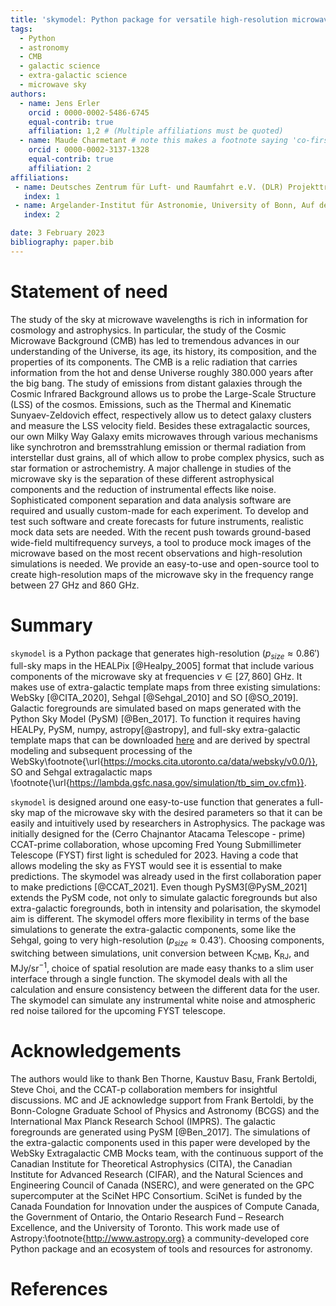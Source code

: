 ```yaml
---
title: 'skymodel: Python package for versatile high-resolution microwave sky simulation'
tags:
  - Python
  - astronomy
  - CMB
  - galactic science
  - extra-galactic science
  - microwave sky
authors:
  - name: Jens Erler
    orcid : 0000-0002-5486-6745
    equal-contrib: true
    affiliation: 1,2 # (Multiple affiliations must be quoted)
  - name: Maude Charmetant # note this makes a footnote saying 'co-first author'
    orcid : 0000-0002-3137-1328 
    equal-contrib: true
    affiliation: 2
affiliations:
 - name: Deutsches Zentrum für Luft- und Raumfahrt e.V. (DLR) Projektträger, Joseph-Beuys-Allee 4, 53113 Bonn, Germany 
   index: 1
 - name: Argelander-Institut für Astronomie, University of Bonn, Auf dem Hügel 71, 53121 Bonn, Germany
   index: 2

date: 3 February 2023
bibliography: paper.bib
---
```


# Statement of need

The study of the sky at microwave wavelengths is rich in information for cosmology 
and astrophysics. In particular, the study of the Cosmic Microwave Background (CMB) has led to tremendous advances in our understanding of the Universe, its age, its history, its composition, and the properties of its components. The CMB is a relic radiation that carries information from the hot and dense Universe roughly 380.000 years after the big bang. The study of emissions from distant galaxies through the Cosmic Infrared Background allows us to probe the Large-Scale Structure (LSS) of the cosmos. Emissions, such as the Thermal and Kinematic Sunyaev-Zeldovich effect, respectively allow us to detect galaxy clusters and measure the LSS velocity field. Besides these extragalactic sources, our own Milky Way Galaxy emits microwaves through various mechanisms like synchrotron and bremsstrahlung emission or thermal radiation from interstellar dust grains, all of which allow to probe complex physics, such as star formation or astrochemistry. A major challenge in studies of the microwave sky is the separation of these different astrophysical components and the reduction of instrumental effects like noise. Sophisticated component separation and data analysis software are required and usually custom-made for each experiment. To develop and test such software and create forecasts for future instruments, realistic mock data sets are needed. With the recent push towards ground-based wide-field multifrequency surveys, a tool to produce mock images of the microwave based on the most recent observations and high-resolution simulations is needed. We provide an easy-to-use and open-source tool to create high-resolution maps of the microwave sky in the frequency range between $27$ GHz and $860$ GHz.


# Summary

`skymodel` is a Python package that generates high-resolution ($p_{size}\approx 0.86'$) 
full-sky maps in the HEALPix [@Healpy_2005] format that include various components of 
the microwave sky at frequencies $\nu \in [27,860]$ GHz. It makes use of extra-galactic 
template maps from three existing simulations: WebSky [@CITA_2020], Sehgal [@Sehgal_2010] 
and SO [@SO_2019]. Galactic foregrounds are simulated based on maps generated with the 
Python Sky Model (PySM) [@Ben_2017]. To function it requires having HEALPy, PySM, numpy, 
astropy[@astropy], and full-sky extra-galactic template maps that can be downloaded [here](https://uni-bonn.sciebo.de/s/zgPsb7qvXTnNsrO/authenticate) 
and are derived by spectral modeling and subsequent processing of the WebSky\footnote{\url{https://mocks.cita.utoronto.ca/data/websky/v0.0/}}, 
SO and Sehgal extragalactic maps \footnote{\url{https://lambda.gsfc.nasa.gov/simulation/tb_sim_ov.cfm}}.

`skymodel` is designed around one easy-to-use function that generates
a full-sky map of the microwave sky with the desired parameters so that it can 
be easily and intuitively used by researchers in Astrophysics. The package was initially designed for the (Cerro Chajnantor Atacama Telescope - prime) 
CCAT-prime collaboration, whose upcoming Fred Young Submillimeter Telescope (FYST) first 
light is scheduled for 2023. Having a code that allows modeling the sky as FYST would 
see it is essential to make predictions. The skymodel was already used in the first collaboration 
paper to make predictions [@CCAT_2021]. 
Even though PySM3[@PySM_2021] extends the PySM code, not only to simulate galactic foregrounds but also extra-galactic foregrounds, both in intensity and polarisation, the skymodel aim is different. The skymodel offers more flexibility in terms of the base simulations to generate the 
extra-galactic components, some like the Sehgal, going to very high-resolution ($p_{size}\approx 0.43'$). Choosing components, switching between simulations, unit conversion between $\mathrm{K}_{\mathrm{CMB}}$, $\mathrm{K}_{\mathrm{RJ}}$, and MJy/sr$^{-1}$, choice of spatial resolution are made easy thanks to a slim user interface through a single function. The skymodel deals with all the calculation and ensure consistency between the different data for the user. The skymodel can simulate any instrumental white noise and atmospheric red noise tailored for the upcoming FYST telescope. 


# Acknowledgements

The authors would like to thank Ben Thorne, Kaustuv Basu, Frank Bertoldi, Steve Choi, and the CCAT-p collaboration members for insightful discussions. MC and JE acknowledge support from Frank Bertoldi, by the Bonn-Cologne Graduate School of Physics and Astronomy (BCGS) and the International Max Planck Research School (IMPRS). The galactic foregrounds are generated using PySM [@Ben_2017]. The simulations of the extra-galactic components used in this paper were developed by the WebSky Extragalactic CMB Mocks team, with the continuous support of the Canadian Institute for Theoretical Astrophysics (CITA), the Canadian Institute for Advanced Research (CIFAR), and the Natural Sciences and Engineering Council of Canada (NSERC), and were generated on the GPC supercomputer at the SciNet HPC Consortium. SciNet is funded by the Canada Foundation for Innovation under the auspices of Compute Canada, the Government of Ontario, the Ontario Research Fund – Research Excellence, and the University of Toronto. This work made use of Astropy:\footnote{http://www.astropy.org} a community-developed core Python package and an ecosystem of tools and resources for astronomy.


# References
